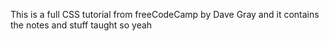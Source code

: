 This is a full CSS tutorial from freeCodeCamp by Dave Gray and it contains the notes and stuff taught so yeah
